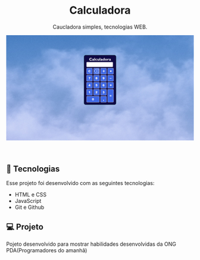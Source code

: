 <h1 align="center"> Calculadora </h1>

<p align="center">
Caucladora simples, tecnologias WEB. <br/>


<p align="center">
  <img alt=" foto do projeto caucladora" src="../src/Captura.png">
</p>

<br>



## 🚀 Tecnologias

Esse projeto foi desenvolvido com as seguintes tecnologias:

- HTML e CSS
- JavaScript
- Git e Github

## 💻 Projeto

Pojeto desenvolvido para mostrar habilidades desenvolvidas da ONG PDA(Programadores do amanhã)
